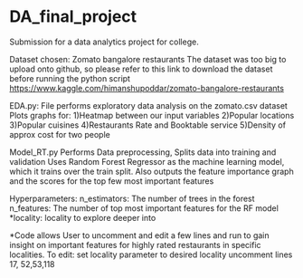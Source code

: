 # DA_final_project
Submission for a data analytics project for college.

Dataset chosen: Zomato bangalore restaurants
The dataset was too big to upload onto github, so please refer to this link to download the dataset before running the python script
https://www.kaggle.com/himanshupoddar/zomato-bangalore-restaurants


EDA.py:
File performs exploratory data analysis on the zomato.csv dataset
Plots graphs for:
	1)Heatmap between our input variables
	2)Popular locations
	3)Popular cuisines
	4)Restaurants Rate and Booktable service
	5)Density of approx cost for two people



Model_RT.py
Performs Data preprocessing, Splits data into training and validation
Uses Random Forest Regressor as the machine learning model, which it trains over the train split.
Also outputs the feature importance graph and the scores for the top few most important features

Hyperparameters:
n_estimators: The number of trees in the forest
n_features: The number of top most important features for the RF model
*locality: locality to explore deeper into

*Code allows User to uncomment and edit a few lines and run to gain insight on important features for highly rated restaurants in specific localities.
To edit:
set locality parameter to desired locality
uncomment lines 17, 52,53,118



